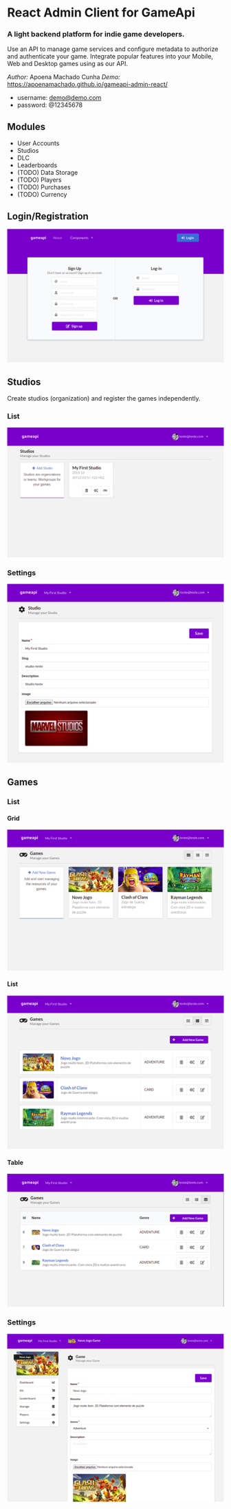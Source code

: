 # React Admin Client for GameApi

### A light backend platform for indie game developers.

Use an API to manage game services and configure metadata to authorize and authenticate your game. Integrate popular features into your Mobile, Web and Desktop games using as our API.

*Author:* Apoena Machado Cunha
*Demo:* https://apoenamachado.github.io/gameapi-admin-react/
- username: demo@demo.com
- password: @12345678


## Modules

- User Accounts
- Studios
- DLC
- Leaderboards
- (TODO) Data Storage
- (TODO) Players
- (TODO) Purchases
- (TODO) Currency

## Login/Registration
![](./thumbs/gameapi-login.png)

## Studios
Create studios (organization) and register the games independently.

### List

![](./thumbs/gameapi-studios.png)

### Settings

![](./thumbs/gameapi-studio-settings.png)

## Games

### List

#### Grid
![](./thumbs/gameapi-games-grid.png)

#### List
![](./thumbs/gameapi-games-list.png)

#### Table
![](./thumbs/gameapi-games-table.png)

### Settings
![](./thumbs/gameapi-games-settings.png)
